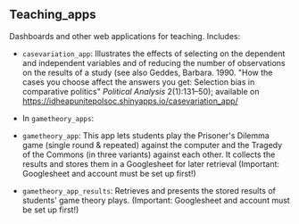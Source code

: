 ## Teaching_apps

Dashboards and other web applications for teaching. Includes:

 * `casevariation_app`: Illustrates the effects of selecting on the dependent and independent variables and of reducing the number of observations on the results of a study (see also Geddes, Barbara. 1990. "How the cases you choose affect the answers you get: Selection bias in comparative politics" *Political Analysis* 2(1):131–50); available on https://idheapunitepolsoc.shinyapps.io/casevariation_app/

 * In `gametheory_apps`:
  * `gametheory_app`: This app lets students play the Prisoner's Dilemma game (single round & repeated) against the computer and the Tragedy of the Commons (in three variants) against each other. It collects the results and stores them in a Googlesheet for later retrieval (Important: Googlesheet and account must be set up first!)

  * `gametheory_app_results`: Retrieves and presents the stored results of students' game theory plays. (Important: Googlesheet and account must be set up first!)
